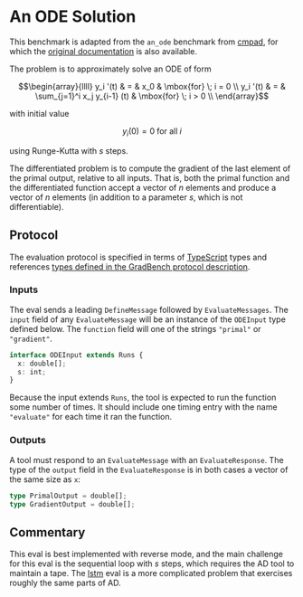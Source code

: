 # An ODE Solution

This benchmark is adapted from the `an_ode` benchmark from [cmpad][],
for which the [original documentation][] is also available.

The problem is to approximately solve an ODE of form

```math
\begin{array}{llll}
y_i '(t) & = & x_0                          & \mbox{for} \; i = 0 \\
y_i '(t) & = & \sum_{j=1}^i x_j y_{i-1} (t) & \mbox{for} \; i > 0  \\
\end{array}
```

with initial value

```math
y_i (0) = 0  \; \mbox{for all} \; i
```

using Runge-Kutta with $s$ steps.

The differentiated problem is to compute the gradient of the last
element of the primal output, relative to all inputs. That is, both
the primal function and the differentiated function accept a vector of
$n$ elements and produce a vector of $n$ elements (in addition to a
parameter $s$, which is not differentiable).

## Protocol

The evaluation protocol is specified in terms of [TypeScript][] types
and references [types defined in the GradBench protocol
description][protocol].

### Inputs

The eval sends a leading `DefineMessage` followed by
`EvaluateMessages`. The `input` field of any `EvaluateMessage` will be
an instance of the `ODEInput` type defined below. The `function` field
will one of the strings `"primal"` or `"gradient"`.

```typescript
interface ODEInput extends Runs {
  x: double[];
  s: int;
}
```

Because the input extends `Runs`, the tool is expected to run the
function some number of times. It should include one timing entry with
the name `"evaluate"` for each time it ran the function.

### Outputs

A tool must respond to an `EvaluateMessage` with an
`EvaluateResponse`. The type of the `output` field in the
`EvaluateResponse` is in both cases a vector of the same size as `x`:

```typescript
type PrimalOutput = double[];
type GradientOutput = double[];
```

## Commentary

This eval is best implemented with reverse mode, and the main
challenge for this eval is the sequential loop with $s$ steps, which
requires the AD tool to maintain a tape. The [lstm][] eval is a more
complicated problem that exercises roughly the same parts of AD.

[cmpad]: https://github.com/bradbell/cmpad
[original documentation]: https://cmpad.readthedocs.io/an_ode.html
[protocol]: /CONTRIBUTING.md#types
[typescript]: https://www.typescriptlang.org/
[lstm]: /evals/lstm
